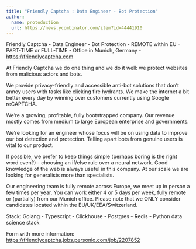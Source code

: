 ```yaml
---
title: "Friendly Captcha : Data Engineer - Bot Protection"
author:
  name: protoduction
  url: https://news.ycombinator.com/item?id=44441910
---
```


<JobNavigation />

Friendly Captcha - Data Engineer - Bot Protection - REMOTE within EU - PART-TIME or FULL-TIME - Office in Munich, Germany - <a href="https:&#x2F;&#x2F;friendlycaptcha.com" rel="nofollow">https:&#x2F;&#x2F;friendlycaptcha.com</a>

At Friendly Captcha we do one thing and we do it well: we protect websites from malicious actors and bots.

We provide privacy-friendly and accessible anti-bot solutions that don’t annoy users with tasks like clicking fire hydrants. We make the internet a bit better every day by winning over customers currently using Google reCAPTCHA.

We’re a growing, profitable, fully bootstrapped company. Our revenue mostly comes from medium to large European enterprise and governments.

We’re looking for an engineer whose focus will be on using data to improve our bot detection and protection. Telling apart bots from genuine users is vital to our product.

If possible, we prefer to keep things simple (perhaps boring is the right word even?) - choosing an if&#x2F;else rule over a neural network. Good knowledge of the web is always useful in this company. At our scale we are looking for generalists more than specialists.

Our engineering team is fully remote across Europe, we meet up in person a few times per year. You can work either 4 or 5 days per week, fully remote or (partially) from our Munich office. Please note that we ONLY consider candidates located within the EU&#x2F;UK&#x2F;EEA&#x2F;Switzerland.

Stack: Golang - Typescript - Clickhouse - Postgres - Redis - Python data science stack

Form with more information: <a href="https:&#x2F;&#x2F;friendlycaptcha.jobs.personio.com&#x2F;job&#x2F;2207852" rel="nofollow">https:&#x2F;&#x2F;friendlycaptcha.jobs.personio.com&#x2F;job&#x2F;2207852</a>
<JobApplication />
